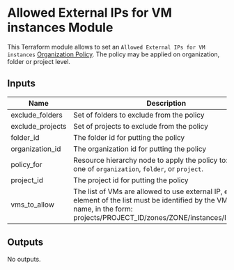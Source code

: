 # Allowed External IPs for VM instances Module

This Terraform module allows to set an `Allowed External IPs for VM instances` [Organization Policy](https://cloud.google.com/resource-manager/docs/organization-policy/org-policy-constraints). The policy may be applied on organization, folder or project level.

<!-- BEGINNING OF PRE-COMMIT-TERRAFORM DOCS HOOK -->
## Inputs

| Name | Description | Type | Default | Required |
|------|-------------|------|---------|:--------:|
| exclude\_folders | Set of folders to exclude from the policy | `set(string)` | `[]` | no |
| exclude\_projects | Set of projects to exclude from the policy | `set(string)` | `[]` | no |
| folder\_id | The folder id for putting the policy | `string` | `null` | no |
| organization\_id | The organization id for putting the policy | `string` | `null` | no |
| policy\_for | Resource hierarchy node to apply the policy to: can be one of `organization`, `folder`, or `project`. | `string` | n/a | yes |
| project\_id | The project id for putting the policy | `string` | `null` | no |
| vms\_to\_allow | The list of VMs are allowed to use external IP, every element of the list must be identified by the VM instance name, in the form: projects/PROJECT\_ID/zones/ZONE/instances/INSTANCE | `list(string)` | `[]` | no |

## Outputs

No outputs.

<!-- END OF PRE-COMMIT-TERRAFORM DOCS HOOK -->
